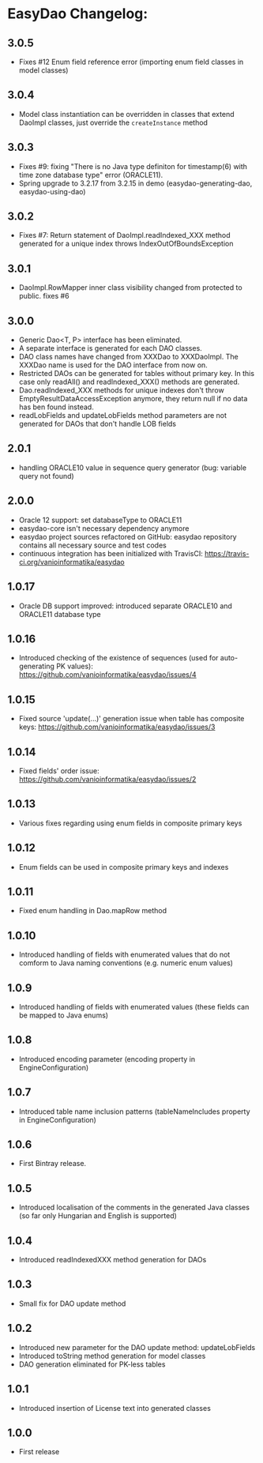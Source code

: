 # EasyDao Changelog:

## 3.0.5

* Fixes #12 Enum field reference error (importing enum field classes in model classes)

## 3.0.4

* Model class instantiation can be overridden in classes that extend DaoImpl classes, just override the `createInstance` method

## 3.0.3

* Fixes #9: fixing "There is no Java type definiton for timestamp(6) with time zone database type" error (ORACLE11).
* Spring upgrade to 3.2.17 from 3.2.15 in demo (easydao-generating-dao, easydao-using-dao)

## 3.0.2

* Fixes #7: Return statement of DaoImpl.readIndexed_XXX method generated for a unique index throws IndexOutOfBoundsException

## 3.0.1

* DaoImpl.RowMapper inner class visibility changed from protected to public. fixes #6

## 3.0.0

* Generic Dao<T, P> interface has been eliminated.
* A separate interface is generated for each DAO classes.
* DAO class names have changed from XXXDao to XXXDaoImpl. The XXXDao name is used for the DAO interface from now on.
* Restricted DAOs can be generated for tables without primary key. In this case only readAll() and readIndexed_XXX() methods are generated.
* Dao.readIndexed_XXX methods for unique indexes don't throw EmptyResultDataAccessException anymore, they return null if no data has ben found instead.
* readLobFields and updateLobFields method parameters are not generated for DAOs that don't handle LOB fields

## 2.0.1

* handling ORACLE10 value in sequence query generator (bug: variable query not found)

## 2.0.0

* Oracle 12 support: set databaseType to ORACLE11
* easydao-core isn't necessary dependency anymore
* easydao project sources refactored on GitHub: easydao repository contains all necessary source and test codes
* continuous integration has been initialized with TravisCI: https://travis-ci.org/vanioinformatika/easydao

## 1.0.17

* Oracle DB support improved: introduced separate ORACLE10 and ORACLE11 database type

## 1.0.16

* Introduced checking of the existence of sequences (used for auto-generating PK values): https://github.com/vanioinformatika/easydao/issues/4

## 1.0.15

* Fixed source 'update(...)' generation issue when table has composite keys: https://github.com/vanioinformatika/easydao/issues/3

## 1.0.14

* Fixed fields' order issue: https://github.com/vanioinformatika/easydao/issues/2

## 1.0.13

* Various fixes regarding using enum fields in composite primary keys

## 1.0.12

* Enum fields can be used in composite primary keys and indexes

## 1.0.11

* Fixed enum handling in Dao.mapRow method

## 1.0.10

* Introduced handling of fields with enumerated values that do not comform to Java naming conventions (e.g. numeric enum values)

## 1.0.9

* Introduced handling of fields with enumerated values (these fields can be mapped to Java enums)

## 1.0.8

* Introduced encoding parameter (encoding property in EngineConfiguration)

## 1.0.7

* Introduced table name inclusion patterns (tableNameIncludes property in EngineConfiguration)

## 1.0.6

* First Bintray release.

## 1.0.5

* Introduced localisation of the comments in the generated Java classes (so far only Hungarian and English is supported)

## 1.0.4

* Introduced readIndexedXXX method generation for DAOs

## 1.0.3

* Small fix for DAO update method

## 1.0.2

* Introduced new parameter for the DAO update method: updateLobFields  
* Introduced toString method generation for model classes  
* DAO generation eliminated for PK-less tables

## 1.0.1

* Introduced insertion of License text into generated classes

## 1.0.0

* First release
